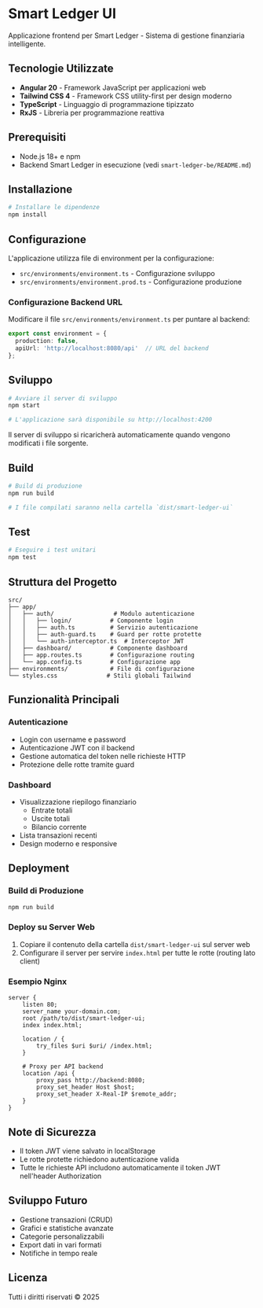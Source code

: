 # Smart Ledger UI

Applicazione frontend per Smart Ledger - Sistema di gestione finanziaria intelligente.

## Tecnologie Utilizzate

- **Angular 20** - Framework JavaScript per applicazioni web
- **Tailwind CSS 4** - Framework CSS utility-first per design moderno
- **TypeScript** - Linguaggio di programmazione tipizzato
- **RxJS** - Libreria per programmazione reattiva

## Prerequisiti

- Node.js 18+ e npm
- Backend Smart Ledger in esecuzione (vedi `smart-ledger-be/README.md`)

## Installazione

```bash
# Installare le dipendenze
npm install
```

## Configurazione

L'applicazione utilizza file di environment per la configurazione:

- `src/environments/environment.ts` - Configurazione sviluppo
- `src/environments/environment.prod.ts` - Configurazione produzione

### Configurazione Backend URL

Modificare il file `src/environments/environment.ts` per puntare al backend:

```typescript
export const environment = {
  production: false,
  apiUrl: 'http://localhost:8080/api'  // URL del backend
};
```

## Sviluppo

```bash
# Avviare il server di sviluppo
npm start

# L'applicazione sarà disponibile su http://localhost:4200
```

Il server di sviluppo si ricaricherà automaticamente quando vengono modificati i file sorgente.

## Build

```bash
# Build di produzione
npm run build

# I file compilati saranno nella cartella `dist/smart-ledger-ui`
```

## Test

```bash
# Eseguire i test unitari
npm test
```

## Struttura del Progetto

```
src/
├── app/
│   ├── auth/                 # Modulo autenticazione
│   │   ├── login/           # Componente login
│   │   ├── auth.ts          # Servizio autenticazione
│   │   ├── auth-guard.ts    # Guard per rotte protette
│   │   └── auth-interceptor.ts  # Interceptor JWT
│   ├── dashboard/           # Componente dashboard
│   ├── app.routes.ts        # Configurazione routing
│   └── app.config.ts        # Configurazione app
├── environments/            # File di configurazione
└── styles.css              # Stili globali Tailwind
```

## Funzionalità Principali

### Autenticazione
- Login con username e password
- Autenticazione JWT con il backend
- Gestione automatica del token nelle richieste HTTP
- Protezione delle rotte tramite guard

### Dashboard
- Visualizzazione riepilogo finanziario
  - Entrate totali
  - Uscite totali
  - Bilancio corrente
- Lista transazioni recenti
- Design moderno e responsive

## Deployment

### Build di Produzione

```bash
npm run build
```

### Deploy su Server Web

1. Copiare il contenuto della cartella `dist/smart-ledger-ui` sul server web
2. Configurare il server per servire `index.html` per tutte le rotte (routing lato client)

### Esempio Nginx

```nginx
server {
    listen 80;
    server_name your-domain.com;
    root /path/to/dist/smart-ledger-ui;
    index index.html;

    location / {
        try_files $uri $uri/ /index.html;
    }

    # Proxy per API backend
    location /api {
        proxy_pass http://backend:8080;
        proxy_set_header Host $host;
        proxy_set_header X-Real-IP $remote_addr;
    }
}
```

## Note di Sicurezza

- Il token JWT viene salvato in localStorage
- Le rotte protette richiedono autenticazione valida
- Tutte le richieste API includono automaticamente il token JWT nell'header Authorization

## Sviluppo Futuro

- Gestione transazioni (CRUD)
- Grafici e statistiche avanzate
- Categorie personalizzabili
- Export dati in vari formati
- Notifiche in tempo reale

## Licenza

Tutti i diritti riservati © 2025
